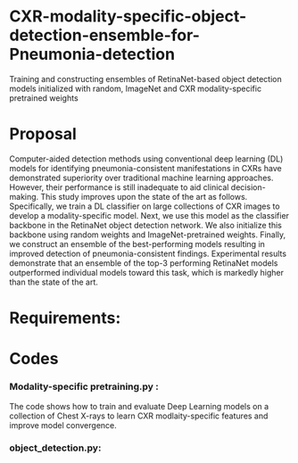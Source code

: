 # CXR-modality-specific-object-detection-ensemble-for-Pneumonia-detection
Training and constructing ensembles of RetinaNet-based object detection models initialized with random, ImageNet and CXR modality-specific pretrained weights

# Proposal

Computer-aided detection methods using conventional deep learning (DL) models for identifying pneumonia-consistent manifestations in CXRs have demonstrated superiority over traditional machine learning approaches. However, their performance is still inadequate to aid clinical decision-making. This study improves upon the state of the art as follows. Specifically, we train a DL classifier on large collections of CXR images to develop a modality-specific model. Next, we use this model as the classifier backbone in the RetinaNet object detection network. We also initialize this backbone using random weights and ImageNet-pretrained weights. Finally, we construct an ensemble of the best-performing models resulting in improved detection of pneumonia-consistent findings. Experimental results demonstrate that an ensemble of the top-3 performing RetinaNet models outperformed individual models toward this task, which is markedly higher than the state of the art. 

# Requirements:



# Codes

### Modality-specific pretraining.py :

The code shows how to train and evaluate Deep Learning models on a collection of Chest X-rays to learn CXR modlaity-specific features and improve model convergence. 


### object_detection.py:


